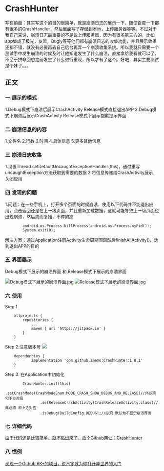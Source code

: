 # CrashHunter
写在前面：其实写这个的目的很简单，就是崩溃日志的展示一下，随便百度一下都有很多的CrashHandler，然后里面写了存储到本地，上传服务器等等。不过对于我自己来说，崩溃日志最重要的不是说上传服务器，因为有很多第三方的，比如app集成了极光，友盟，Bugly等等他们都有崩溃日志的收集功能，并且展示效果还都不错，就没有必要再去自己后台再弄一个崩溃收集系统。所以我就只需要一个测试手中发生崩溃的时候及时让他知道发生了什么崩溃，直接拿给我看就可以了，不至于拼命回想之前发生了什么进行重现，所以才有了这个。好吧，其实主要测试是个妹子。。。

## 正文  
### 一.展示的模式
1.Debug模式下崩溃后展示CrashActivity  Release模式直接退出APP
2.Debug模式下崩溃后展示CrashActivity Release模式下展示抱歉提示界面

### 二.崩溃信息的内容
1.文件名 
2.行数
3.时间
4.具体信息
5.更多其他信息

### 三.崩溃日志收集
1.设置Thread.setDefaultUncaughtExceptionHandler(this)，通过重写uncaughtException方法获取到需要的数据
2.将信息传递给CrashActivity展示，关闭应用

### 四.发现的问题
1.问题：在一些手机上，打开多个页面的时候崩溃，使用以下代码并不能退出应用，点击返回还是在上一级页面，并且重新加载数据，这就可能导致上一级页面也出现崩溃，然后周而复始，不停的崩
```
        android.os.Process.killProcess(android.os.Process.myPid());
        System.exit(0);
```
解决方案：通过Application注册Activity生命周期回调然后finishAllActivity()，达到退出APP的目的

### 五.界面展示
Debug模式下展示的崩溃界面 和 Release模式下展示的崩溃界面

![Debug模式下展示的崩溃界面.jpg](https://github.com/zmemo/CrashHunter/blob/master/screenshot/CrashActivity.jpg)    ![Release模式下展示的崩溃界面.jpg](https://github.com/zmemo/CrashHunter/blob/master/screenshot/ReleaseCrashActivity.jpg)

### 六.使用
Step 1
```
	allprojects {
		repositories {
			...
			maven { url 'https://jitpack.io' }
		}
	}
```
Step 2.注意版本号
[![](https://jitpack.io/v/zmemo/CrashHunter.svg)](https://jitpack.io/#zmemo/CrashHunter)
```
	dependencies {
	        implementation 'com.github.zmemo:CrashHunter:1.0.1'
	}
````
Step 3. 在Application中初始化
```
        CrashHunter.init(this)
                .setCrashMode(CrashModeEnum.MODE_CRASH_SHOW_DEBUG_AND_RELEASE)//非必须 和下方对应
                .setReleaseCrashActivity(CrashReleaseActivity.class)//非必须 和上方对应
                .isDebug(BuildConfig.DEBUG);//必须 默认为不显示崩溃界面
```
### 七.详细代码
[由于代码还是比较简单，就不贴出来了，放个Github网址：CrashHunter](https://github.com/zmemo/CrashHunter)
### 八.惯例
[发现一个Github 6K+的项目，说不定就为你打开异世界的大门](https://github.com/komeiji-satori/Dress)
